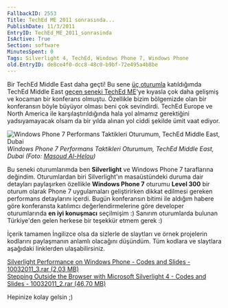 ```yaml
---
FallbackID: 2553
Title: TechEd ME 2011 sonrasında...
PublishDate: 11/3/2011
EntryID: TechEd_ME_2011_sonrasinda
IsActive: True
Section: software
MinutesSpent: 0
Tags: Silverlight 4, TechEd, Windows Phone 7, Windows Phone
old.EntryID: de8ce4f0-dcc8-48c0-b9bf-72e495a4b8be
---
```

Bir TechEd Middle East daha geçti! Bu sene [üç
oturumla](http://daron.yondem.com/tr/post/5295172f-0650-44fa-b0b5-cb3973cd96e0)
katıldığımda TechEd Middle East [geçen seneki TechEd
ME](http://daron.yondem.com/tr/post/1c3d0743-2a95-4997-9088-887ed944ff6c)'ye
kıyasla çok daha gelişmiş ve kocaman bir konferans olmuştu. Özellikle
bizim bölgemizde olan bir konferansın böyle büyüyor olması beni çok
sevindirdi. TechEd Europe ve North America ile karşılaştırıldığında hala
yol almamız gerektiğini yadsıyamayacak olsam da bir yılda alınan yol
ciddi şekilde ümit vaat ediyor.

![Windows Phone 7 Performans Taktikleri Oturumum, TechEd Middle East,
Dubai](http://cdn.daron.yondem.com/assets/2553/10032011_1.jpg)\
*Windows Phone 7 Performans Taktikleri Oturumum, TechEd Middle East,
Dubai (Foto: [Masoud Al-Helou](http://www.facebook.com/masuodo))*

Bu seneki oturumlarımda ben **Silverlight** ve Windows Phone 7
taraflarına değindim. Oturumlardan biri Silverlight'ın masaüstündeki
duruma dair detayları paylaşırken özellikle **Windows Phone 7** oturumu
**Level 300** bir oturum olarak Phone 7 uygulamaları geliştirirken
dikkat edilmesi gereken performans detaylarını içerdi. Bugün konferansın
bitimi ile aldığım habere göre konferansta katılımcı değerlendirmelerine
göre developer oturumlarında **en iyi konuşmacı** seçilmişim :) Sanırım
oturumlarda bulunan Türkiye'den gelen herkese bir teşekkür etmem gerek
:)

İçerik tamamen İngilizce olsa da sizlerle de slaytları ve örnek
projelerin kodlarını paylaşmanın anlamlı olacağını düşündüm. Tüm kodlara
ve slaytlara aşağıdaki linklerden ulaşabilirsiniz.

[Silverlight Performance on Windows Phone - Codes and Slides -
10032011\_3.rar (2,03
MB)](http://cdn.daron.yondem.com/assets/2553/10032011_3.rar)\
 [Stepping Outside the Browser with Microsoft Silverlight 4 - Codes and
Slides - 10032011\_2.rar (46,70
MB)](http://cdn.daron.yondem.com/assets/2553/10032011_2.rar)

Hepinize kolay gelsin ;)


